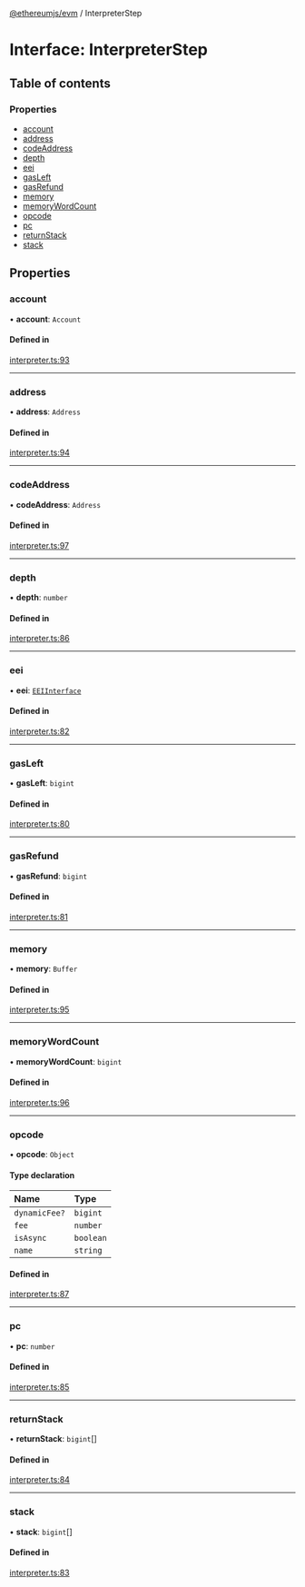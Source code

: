 [@ethereumjs/evm](../README.md) / InterpreterStep

# Interface: InterpreterStep

## Table of contents

### Properties

- [account](InterpreterStep.md#account)
- [address](InterpreterStep.md#address)
- [codeAddress](InterpreterStep.md#codeaddress)
- [depth](InterpreterStep.md#depth)
- [eei](InterpreterStep.md#eei)
- [gasLeft](InterpreterStep.md#gasleft)
- [gasRefund](InterpreterStep.md#gasrefund)
- [memory](InterpreterStep.md#memory)
- [memoryWordCount](InterpreterStep.md#memorywordcount)
- [opcode](InterpreterStep.md#opcode)
- [pc](InterpreterStep.md#pc)
- [returnStack](InterpreterStep.md#returnstack)
- [stack](InterpreterStep.md#stack)

## Properties

### account

• **account**: `Account`

#### Defined in

[interpreter.ts:93](https://github.com/ethereumjs/ethereumjs-monorepo/blob/master/packages/evm/src/interpreter.ts#L93)

___

### address

• **address**: `Address`

#### Defined in

[interpreter.ts:94](https://github.com/ethereumjs/ethereumjs-monorepo/blob/master/packages/evm/src/interpreter.ts#L94)

___

### codeAddress

• **codeAddress**: `Address`

#### Defined in

[interpreter.ts:97](https://github.com/ethereumjs/ethereumjs-monorepo/blob/master/packages/evm/src/interpreter.ts#L97)

___

### depth

• **depth**: `number`

#### Defined in

[interpreter.ts:86](https://github.com/ethereumjs/ethereumjs-monorepo/blob/master/packages/evm/src/interpreter.ts#L86)

___

### eei

• **eei**: [`EEIInterface`](EEIInterface.md)

#### Defined in

[interpreter.ts:82](https://github.com/ethereumjs/ethereumjs-monorepo/blob/master/packages/evm/src/interpreter.ts#L82)

___

### gasLeft

• **gasLeft**: `bigint`

#### Defined in

[interpreter.ts:80](https://github.com/ethereumjs/ethereumjs-monorepo/blob/master/packages/evm/src/interpreter.ts#L80)

___

### gasRefund

• **gasRefund**: `bigint`

#### Defined in

[interpreter.ts:81](https://github.com/ethereumjs/ethereumjs-monorepo/blob/master/packages/evm/src/interpreter.ts#L81)

___

### memory

• **memory**: `Buffer`

#### Defined in

[interpreter.ts:95](https://github.com/ethereumjs/ethereumjs-monorepo/blob/master/packages/evm/src/interpreter.ts#L95)

___

### memoryWordCount

• **memoryWordCount**: `bigint`

#### Defined in

[interpreter.ts:96](https://github.com/ethereumjs/ethereumjs-monorepo/blob/master/packages/evm/src/interpreter.ts#L96)

___

### opcode

• **opcode**: `Object`

#### Type declaration

| Name | Type |
| :------ | :------ |
| `dynamicFee?` | `bigint` |
| `fee` | `number` |
| `isAsync` | `boolean` |
| `name` | `string` |

#### Defined in

[interpreter.ts:87](https://github.com/ethereumjs/ethereumjs-monorepo/blob/master/packages/evm/src/interpreter.ts#L87)

___

### pc

• **pc**: `number`

#### Defined in

[interpreter.ts:85](https://github.com/ethereumjs/ethereumjs-monorepo/blob/master/packages/evm/src/interpreter.ts#L85)

___

### returnStack

• **returnStack**: `bigint`[]

#### Defined in

[interpreter.ts:84](https://github.com/ethereumjs/ethereumjs-monorepo/blob/master/packages/evm/src/interpreter.ts#L84)

___

### stack

• **stack**: `bigint`[]

#### Defined in

[interpreter.ts:83](https://github.com/ethereumjs/ethereumjs-monorepo/blob/master/packages/evm/src/interpreter.ts#L83)
